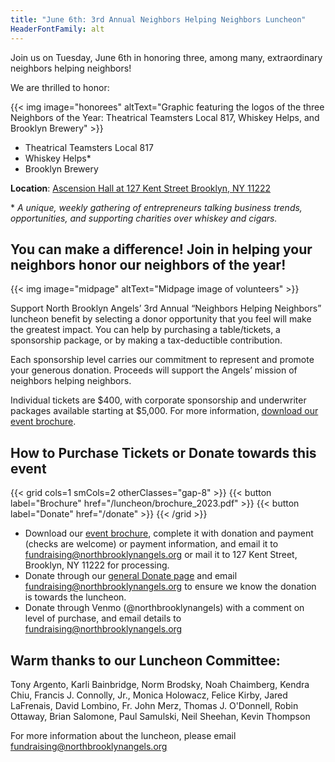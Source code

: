 ```yaml
--- 
title: "June 6th: 3rd Annual Neighbors Helping Neighbors Luncheon"
HeaderFontFamily: alt
---
```

Join us on Tuesday, June 6th in honoring three, among many, extraordinary neighbors helping neighbors!

We are thrilled to honor:

<div class="py-2 w-full flex justify-center">
{{< img image="honorees" altText="Graphic featuring the logos of the three Neighbors of the Year: Theatrical Teamsters Local 817, Whiskey Helps, and Brooklyn Brewery" >}}
</div>

* Theatrical Teamsters Local 817
* Whiskey Helps*
* Brooklyn Brewery

**Location**: [Ascension Hall at 127 Kent Street Brooklyn, NY 11222](https://goo.gl/maps/QWG5ryY5nw2662cC6)

\* *A unique, weekly gathering of entrepreneurs talking business trends, opportunities, and supporting charities over whiskey and cigars.*

## You can make a difference! Join in helping your neighbors honor our neighbors of the year!

<div class="py-2 w-full flex justify-center">
{{< img image="midpage" altText="Midpage image of volunteers" >}}
</div>

Support North Brooklyn Angels’ 3rd Annual “Neighbors Helping Neighbors” luncheon benefit by selecting a donor opportunity that you feel will make the greatest impact. You can help by purchasing a table/tickets, a sponsorship package, or by making a tax-deductible contribution.  

Each sponsorship level carries our commitment to represent and promote your generous donation. Proceeds will support the Angels’ mission of neighbors helping neighbors.

Individual tickets are $400, with corporate sponsorship and underwriter packages available starting at $5,000. For more information, [download our event brochure](/luncheon/brochure_2023.pdf).

## How to Purchase Tickets or Donate towards this event

{{< grid cols=1 smCols=2 otherClasses="gap-8" >}}
{{< button label="Brochure" href="/luncheon/brochure_2023.pdf" >}}
{{< button label="Donate" href="/donate" >}}
{{< /grid >}}

* Download our [event brochure](/luncheon/brochure_2023.pdf), complete it with donation and payment (checks are welcome) or payment information, and email it to [fundraising@northbrooklynangels.org](mailto:fundraising@northbrooklynangels.org) or mail it to 127 Kent Street, Brooklyn, NY 11222 for processing.
* Donate through our [general Donate page](/donate) and email [fundraising@northbrooklynangels.org](mailto:fundraising@northbrooklynangels.org) to ensure we know the donation is towards the luncheon.
* Donate through Venmo (@northbrooklynangels) with a comment on level of purchase, and email details to [fundraising@northbrooklynangels.org](mailto:fundraising@northbrooklynangels.org) 

## Warm thanks to our Luncheon Committee:

Tony Argento, Karli Bainbridge, Norm Brodsky, Noah Chaimberg, Kendra Chiu, Francis J. Connolly, Jr., Monica Holowacz, Felice Kirby, Jared LaFrenais, David Lombino, Fr. John Merz, Thomas J. O'Donnell, Robin Ottaway, Brian Salomone, Paul Samulski, Neil Sheehan, Kevin Thompson

For more information about the luncheon, please email [fundraising@northbrooklynangels.org](mailto:fundraising@northbrooklynangels.org)
